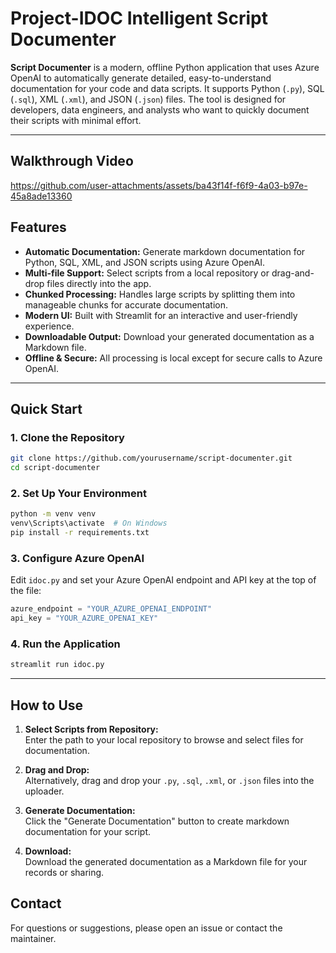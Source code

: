# Project-IDOC Intelligent Script Documenter

**Script Documenter** is a modern, offline Python application that uses Azure OpenAI to automatically generate detailed, easy-to-understand documentation for your code and data scripts. It supports Python (`.py`), SQL (`.sql`), XML (`.xml`), and JSON (`.json`) files. The tool is designed for developers, data engineers, and analysts who want to quickly document their scripts with minimal effort.

---

## Walkthrough Video


https://github.com/user-attachments/assets/ba43f14f-f6f9-4a03-b97e-45a8ade13360



## Features

- **Automatic Documentation:** Generate markdown documentation for Python, SQL, XML, and JSON scripts using Azure OpenAI.
- **Multi-file Support:** Select scripts from a local repository or drag-and-drop files directly into the app.
- **Chunked Processing:** Handles large scripts by splitting them into manageable chunks for accurate documentation.
- **Modern UI:** Built with Streamlit for an interactive and user-friendly experience.
- **Downloadable Output:** Download your generated documentation as a Markdown file.
- **Offline & Secure:** All processing is local except for secure calls to Azure OpenAI.

---

## Quick Start

### 1. Clone the Repository

```sh
git clone https://github.com/yourusername/script-documenter.git
cd script-documenter
```

### 2. Set Up Your Environment

```sh
python -m venv venv
venv\Scripts\activate  # On Windows
pip install -r requirements.txt
```

### 3. Configure Azure OpenAI

Edit `idoc.py` and set your Azure OpenAI endpoint and API key at the top of the file:

```python
azure_endpoint = "YOUR_AZURE_OPENAI_ENDPOINT"
api_key = "YOUR_AZURE_OPENAI_KEY"
```

### 4. Run the Application

```sh
streamlit run idoc.py
```

---

## How to Use

1. **Select Scripts from Repository:**  
   Enter the path to your local repository to browse and select files for documentation.

2. **Drag and Drop:**  
   Alternatively, drag and drop your `.py`, `.sql`, `.xml`, or `.json` files into the uploader.

3. **Generate Documentation:**  
   Click the "Generate Documentation" button to create markdown documentation for your script.

4. **Download:**  
   Download the generated documentation as a Markdown file for your records or sharing.


## Contact

For questions or suggestions, please open an issue or contact the maintainer.

